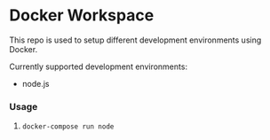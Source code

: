 # Docker Workspace

This repo is used to setup different development environments using Docker.

Currently supported development environments:
* node.js

### Usage
1. `docker-compose run node`

